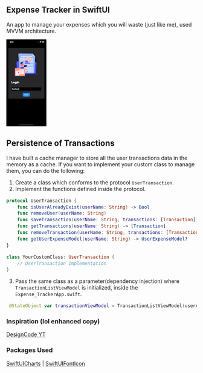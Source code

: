## Expense Tracker in SwiftUI
An app to manage your expenses which you will waste (just like me), used MVVM architecture.

![gitDemo](hehe.gif)

## Persistence of Transactions
I have built a cache manager to store all the user transactions data in the memory as a cache. If you want to implement your custom class to manage them, you can do the following:
1. Create a class which conforms to the protocol `UserTransaction`.
2. Implement the functions defined inside the protocol.
```Swift
protocol UserTransaction {
    func isUserAlreadyExist(userName: String) -> Bool
    func removeUser(userName: String)
    func saveTransaction(userName: String, transactions: [Transaction])
    func getTransactions(userName: String) -> [Transaction]
    func removeTransaction(userName: String, transactions: [Transaction])
    func getUserExpenseModel(userName: String) -> UserExpenseModel?
}
```

```Swift
class YourCustomClass: UserTransaction {
    // UserTransaction Implementation
}
```

3. Pass the same class as a parameter(dependency injection) where `TransactionListViewModel` is initialized, inside the `Expense_TrackerApp.swift`.
```Swift
 @StateObject var transactionViewModel = TransactionListViewModel(userAPIDelegate: YourCustomClass())
```

### Inspiration (lol enhanced copy)
[DesignCode YT](https://youtu.be/Bu6fAlltatA)

### Packages Used
[SwiftUICharts](https://github.com/willdale/SwiftUICharts) | [SwiftUIFontIcon](https://github.com/huybuidac/SwiftUIFontIcon)
